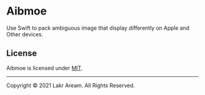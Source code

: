 # Aibmoe

Use Swift to pack ambiguous image that display differently on Apple and Other devices.


## License

Aibmoe is licensed under [MIT](./LICENSE).

---

Copyright © 2021 Lakr Aream. All Rights Reserved.